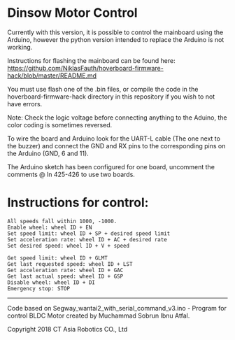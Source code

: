 # Dinsow Motor Control
Currently with this version, it is possible to control the mainboard using the Arduino, however the python version intended to replace the Arduino is not working. 

Instructions for flashing the mainboard can be found here:
https://github.com/NiklasFauth/hoverboard-firmware-hack/blob/master/README.md


You must use flash one of the .bin files, or compile the code in the hoverboard-firmware-hack directory in this repository if you wish to not have errors.

Note: Check the logic voltage before connecting anything to the Aduino, the color coding is sometimes reversed.

To wire the board and Arduino look for the UART-L cable (The one next to the buzzer) and connect the GND and RX pins to the corresponding pins on the Arduino (GND, 6 and 11).

The Arduino sketch has been configured for one board, uncomment the comments @ ln 425-426 to use two boards.

# Instructions for control:
```
All speeds fall within 1000, -1000.
Enable wheel: wheel ID + EN
Set speed limit: wheel ID + SP + desired speed limit
Set acceleration rate: wheel ID + AC + desired rate
Set desired speed: wheel ID + V + speed

Get speed limit: wheel ID + GLMT
Get last requested speed: wheel ID + LST
Get acceleration rate: wheel ID + GAC
Get last actual speed: wheel ID + GSP
Disable wheel: wheel ID + DI
Emergency stop: STOP
```
---

Code based on Segway_wantai2_with_serial_command_v3.ino - Program for control BLDC Motor created by Muchammad Sobrun Ibnu Atfal.

Copyright 2018 CT Asia Robotics CO., Ltd

